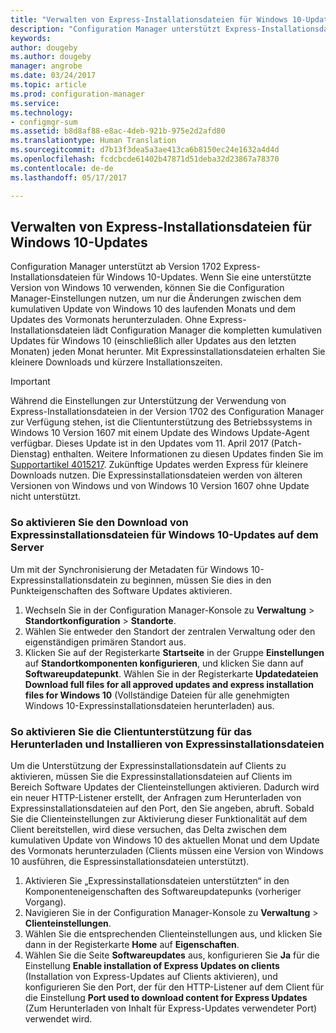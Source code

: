 ```yaml
---
title: "Verwalten von Express-Installationsdateien für Windows 10-Updates | Microsoft-Dokumentation"
description: "Configuration Manager unterstützt Express-Installationsdateien für Windows 10, die kleinere Downloads und kürzere Installationszeiten für Clients bieten."
keywords: 
author: dougeby
ms.author: dougeby
manager: angrobe
ms.date: 03/24/2017
ms.topic: article
ms.prod: configuration-manager
ms.service: 
ms.technology:
- configmgr-sum
ms.assetid: b8d8af88-e8ac-4deb-921b-975e2d2afd80
ms.translationtype: Human Translation
ms.sourcegitcommit: d7b13f3dea5a3ae413ca6b8150ec24e1632a4d4d
ms.openlocfilehash: fcdcbcde61402b47871d51deba32d23867a78370
ms.contentlocale: de-de
ms.lasthandoff: 05/17/2017

---
```


## <a name="manage-express-installation-files-for-windows-10-updates"></a>Verwalten von Express-Installationsdateien für Windows 10-Updates
Configuration Manager unterstützt ab Version 1702 Express-Installationsdateien für Windows 10-Updates. Wenn Sie eine unterstützte Version von Windows 10 verwenden, können Sie die Configuration Manager-Einstellungen nutzen, um nur die Änderungen zwischen dem kumulativen Update von Windows 10 des laufenden Monats und dem Updates des Vormonats herunterzuladen. Ohne Express-Installationsdateien lädt Configuration Manager die kompletten kumulativen Updates für Windows 10 (einschließlich aller Updates aus den letzten Monaten) jeden Monat herunter. Mit Expressinstallationsdateien erhalten Sie kleinere Downloads und kürzere Installationszeiten.

> [!IMPORTANT]
> Während die Einstellungen zur Unterstützung der Verwendung von Express-Installationsdateien in der Version 1702 des Configuration Manager zur Verfügung stehen, ist die Clientunterstützung des Betriebssystems in Windows 10 Version 1607 mit einem Update des Windows Update-Agent verfügbar. Dieses Update ist in den Updates vom 11. April 2017 (Patch-Dienstag) enthalten. Weitere Informationen zu diesen Updates finden Sie im [Supportartikel 4015217](http://support.microsoft.com/kb/4015217). Zukünftige Updates werden Express für kleinere Downloads nutzen. Die Expressinstallationsdateien werden von älteren Versionen von Windows und von Windows 10 Version 1607 ohne Update nicht unterstützt.


### <a name="to-enable-the-download-of-express-installation-files-for-windows-10-updates-on-the-server"></a>So aktivieren Sie den Download von Expressinstallationsdateien für Windows 10-Updates auf dem Server
Um mit der Synchronisierung der Metadaten für Windows 10-Expressinstallationsdatein zu beginnen, müssen Sie dies in den Punkteigenschaften des Software Updates aktivieren.
1.    Wechseln Sie in der Configuration Manager-Konsole zu **Verwaltung** > **Standortkonfiguration** > **Standorte**.
2.    Wählen Sie entweder den Standort der zentralen Verwaltung oder den eigenständigen primären Standort aus.
3.    Klicken Sie auf der Registerkarte **Startseite** in der Gruppe **Einstellungen** auf **Standortkomponenten konfigurieren**, und klicken Sie dann auf **Softwareupdatepunkt**. Wählen Sie in der Registerkarte **Updatedateien** **Download full files for all approved updates and express installation files for Windows 10** (Vollständige Dateien für alle genehmigten Windows 10-Expressinstallationsdateien herunterladen) aus.

### <a name="to-enable-support-for-clients-to-download-and-install-express-installation-files"></a>So aktivieren Sie die Clientunterstützung für das Herunterladen und Installieren von Expressinstallationsdateien
Um die Unterstützung der Expressinstallationsdatein auf Clients zu aktivieren, müssen Sie die Expressinstallationsdateien auf Clients im Bereich Software Updates der Clienteinstellungen aktivieren. Dadurch wird ein neuer HTTP-Listener erstellt, der Anfragen zum Herunterladen von Expressinstallationsdateien auf den Port, den Sie angeben, abruft. Sobald Sie die Clienteinstellungen zur Aktivierung dieser Funktionalität auf dem Client bereitstellen, wird diese versuchen, das Delta zwischen dem kumulativen Update von Windows 10 des aktuellen Monat und dem Update des Vormonats herunterzuladen (Clients müssen eine Version von Windows 10 ausführen, die Espressinstallationsdateien unterstützt).
1.    Aktivieren Sie „Expressinstallationsdateien unterstützten“ in den Komponenteneigenschaften des Softwareupdatepunks (vorheriger Vorgang).
2.    Navigieren Sie in der Configuration Manager-Konsole zu **Verwaltung** > **Clienteinstellungen**.
3.    Wählen Sie die entsprechenden Clienteinstellungen aus, und klicken Sie dann in der Registerkarte **Home** auf **Eigenschaften**.
4.    Wählen Sie die Seite **Softwareupdates** aus, konfigurieren Sie **Ja** für die Einstellung **Enable installation of Express Updates on clients** (Installation von Express-Updates auf Clients aktivieren), und konfigurieren Sie den Port, der für den HTTP-Listener auf dem Client für die Einstellung **Port used to download content for Express Updates** (Zum Herunterladen von Inhalt für Express-Updates verwendeter Port) verwendet wird.

